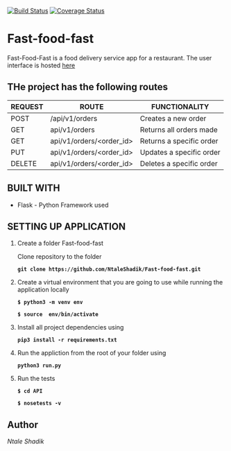 [![Build Status](https://travis-ci.org/NtaleShadik/Fast-food-fast.svg?branch=ft-get-all-orders-160503734)](https://travis-ci.org/NtaleShadik/Fast-food-fast)
[![Coverage Status](https://coveralls.io/repos/github/NtaleShadik/Fast-food-fast/badge.svg?branch=ft-get-all-orders-160503734)](https://coveralls.io/github/NtaleShadik/Fast-food-fast?branch=ft-get-all-orders-160503734)
# Fast-food-fast

Fast-Food-Fast is a food delivery service app for a restaurant.
The user interface is hosted [here](https://ntaleshadik.github.io/Fast-food-fast/UI/index.html)

## THe project has the following routes

| REQUEST | ROUTE | FUNCTIONALITY |
| ------- | ----- | ------------- |
| POST | /api/v1/orders | Creates a new  order|
| GET | api/v1/orders | Returns all orders made |
| GET | api/v1/orders/&lt;order_id&gt; | Returns a specific order |
| PUT | api/v1/orders/&lt;order_id&gt; | Updates a specific order |
| DELETE| api/v1/orders/&lt;order_id&gt;| Deletes a specific order |

## BUILT WITH

* Flask - Python Framework used

## SETTING UP APPLICATION

1. Create a folder Fast-food-fast

    Clone repository to the folder

    **```git clone https://github.com/NtaleShadik/Fast-food-fast.git```**

2. Create a virtual environment that you are going to use while running the application locally

    **```$ python3 -m venv env```**

    **```$ source  env/bin/activate```**

3. Install all project dependencies using

    **```pip3 install -r requirements.txt```**

4. Run the appliction from the root of your folder using
    
    **```python3 run.py```**

5. Run the tests

    **```$ cd API```**

    **```$ nosetests -v```**

## Author

*Ntale Shadik*
